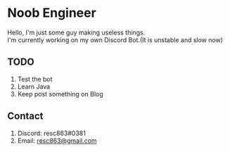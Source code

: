 # Noob Engineer   

Hello, I'm just some guy making useless things.  
I'm currently working on my own Discord Bot.(It is unstable and slow now)   

TODO
--------
  1. Test the bot    
  2. Learn Java    
  3. Keep post something on Blog       
  
Contact
---------
  1. Discord: resc863#0381   
  2. Email: resc863@gmail.com   

<!--
**resc863/resc863** is a ✨ _special_ ✨ repository because its `README.md` (this file) appears on your GitHub profile.

Here are some ideas to get you started:

- 🔭 I’m currently working on ...
- 🌱 I’m currently learning ...
- 👯 I’m looking to collaborate on ...
- 🤔 I’m looking for help with ...
- 💬 Ask me about ...
- 📫 How to reach me: ...
- 😄 Pronouns: ...
- ⚡ Fun fact: ...
-->
